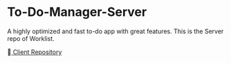 # To-Do-Manager-Server

A highly optimized and fast to-do app with great features.
This is the Server repo of Worklist.

🔗[ Client Repository](https://github.com/Abhinav07102001/To-Do-Manager-Client)
